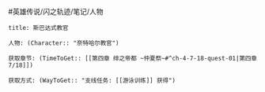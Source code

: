 #英雄传说/闪之轨迹/笔记/人物
```ad-note
title: 斯巴达式教官

人物: (Character:: "奈特哈尔教官")

获取章节: (TimeToGet:: [[第四章 绯之帝都 ~仲夏祭~#^ch-4-7-18-quest-01|第四章7/18]])

获取方式: (WayToGet:: "支线任务: [[游泳训练]] 获得")

```
